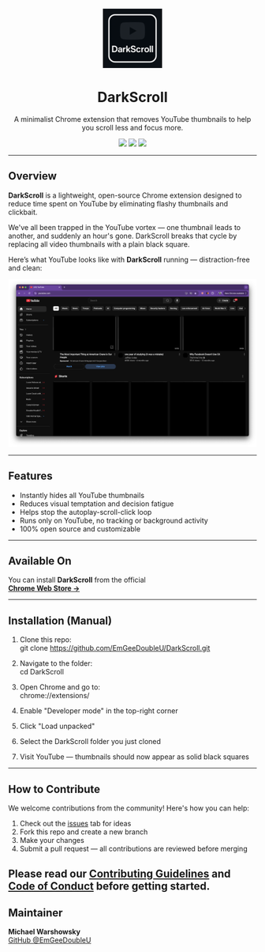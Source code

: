 <p align="center">
  <img src="Icon.png" width="120" alt="DarkScroll logo">
</p>

<h1 align="center">DarkScroll</h1>
<p align="center">
  A minimalist Chrome extension that removes YouTube thumbnails to help you scroll less and focus more.
</p>

<p align="center">
  <img src="https://img.shields.io/badge/JavaScript-F7DF1E?style=for-the-badge&logo=javascript&logoColor=black"/>
  <img src="https://img.shields.io/badge/Chrome_Extension-4285F4?style=for-the-badge&logo=googlechrome&logoColor=white"/>
  <img src="https://img.shields.io/badge/Open%20Source-✔️-brightgreen?style=for-the-badge"/>
</p>

---

## Overview

**DarkScroll** is a lightweight, open-source Chrome extension designed to reduce time spent on YouTube by eliminating flashy thumbnails and clickbait.

We've all been trapped in the YouTube vortex — one thumbnail leads to another, and suddenly an hour's gone. DarkScroll breaks that cycle by replacing all video thumbnails with a plain black square.


Here’s what YouTube looks like with **DarkScroll** running — distraction-free and clean:

<p align="center">
  <img src="example.png" width="800" alt="DarkScroll in action: YouTube thumbnails hidden">
</p>

---

## Features

- Instantly hides all YouTube thumbnails
- Reduces visual temptation and decision fatigue
- Helps stop the autoplay-scroll-click loop
- Runs only on YouTube, no tracking or background activity
- 100% open source and customizable

---

##  Available On

You can install **DarkScroll** from the official  
**[Chrome Web Store →](https://chromewebstore.google.com/detail/darkscroll/fkfmmcgdhegckfoggeimploibbdioian?authuser=0&hl=en)**


---

## Installation (Manual)

1. Clone this repo:  
   git clone https://github.com/EmGeeDoubleU/DarkScroll.git

2. Navigate to the folder:  
   cd DarkScroll

3. Open Chrome and go to:  
   chrome://extensions/

4. Enable "Developer mode" in the top-right corner

5. Click "Load unpacked"

6. Select the DarkScroll folder you just cloned

7. Visit YouTube — thumbnails should now appear as solid black squares





---



##  How to Contribute

We welcome contributions from the community! Here's how you can help:

1. Check out the [issues](https://github.com/EmGeeDoubleU/DarkScroll/issues) tab for ideas  
2. Fork this repo and create a new branch  
3. Make your changes  
4. Submit a pull request — all contributions are reviewed before merging

Please read our [Contributing Guidelines](CONTRIBUTING.md) and [Code of Conduct](CODE_OF_CONDUCT.md) before getting started.
---

## Maintainer

**Michael Warshowsky**  
[GitHub @EmGeeDoubleU](https://github.com/EmGeeDoubleU)
